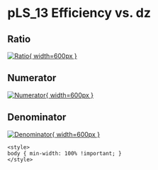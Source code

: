 # pLS_13 Efficiency vs. dz

## Ratio

[![Ratio](../mtv/var/pLS_13_eff_dz.png){ width=600px }](../mtv/var/pLS_13_eff_dz.pdf)

## Numerator

[![Numerator](../mtv/num/pLS_13_eff_dz_num.png){ width=600px }](../mtv/num/pLS_13_eff_dz_num.pdf)

## Denominator

[![Denominator](../mtv/den/pLS_13_eff_dz_den.png){ width=600px }](../mtv/den/pLS_13_eff_dz_den.pdf)


``` {=html}
<style>
body { min-width: 100% !important; }
</style>
```
